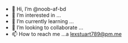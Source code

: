 - 👋 Hi, I’m @noob-af-bd
- 👀 I’m interested in ...
- 🌱 I’m currently learning ...
- 💞️ I’m looking to collaborate ...
- 📫 How to reach me ...a lexstuart789@pm.me


